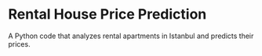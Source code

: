 # Rental House Price Prediction
 A Python code that analyzes rental apartments in Istanbul and predicts their prices.
